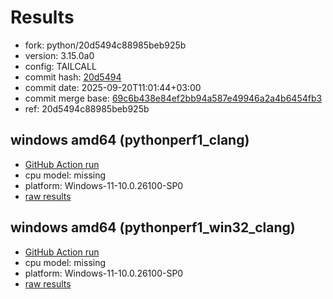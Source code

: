 # Results

- fork: python/20d5494c88985beb925b
- version: 3.15.0a0
- config: TAILCALL
- commit hash: [20d5494](https://github.com/python/cpython/commit/20d5494)
- commit date: 2025-09-20T11:01:44+03:00
- commit merge base: [69c6b438e84ef2bb94a587e49946a2a4b6454fb3](https://github.com/python/cpython/commit/69c6b438e84ef2bb94a587e49946a2a4b6454fb3)
- ref: 20d5494c88985beb925b

## windows amd64 (pythonperf1_clang)

- [GitHub Action run](https://github.com/faster-cpython/benchmarking/actions/runs/17886382718)
- cpu model: missing
- platform: Windows-11-10.0.26100-SP0
- [raw results](bm-20250920-pythonperf1_clang-amd64-python-20d5494c88985beb925b-3.15.0a0-20d5494.json)

## windows amd64 (pythonperf1_win32_clang)

- [GitHub Action run](https://github.com/faster-cpython/benchmarking/actions/runs/17886382718)
- cpu model: missing
- platform: Windows-11-10.0.26100-SP0
- [raw results](bm-20250920-pythonperf1_win32_clang-amd64-python-20d5494c88985beb925b-3.15.0a0-20d5494.json)

